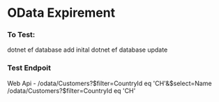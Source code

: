 <h1>OData Expirement</h1>

<h3>To Test:</h3>
dotnet ef database add inital
dotnet ef database update

<h3>Test Endpoit</h3>
Web Api - /odata/Customers?$filter=CountryId eq 'CH'&$select=Name
          /odata/Customers?$filter=CountryId eq 'CH'
